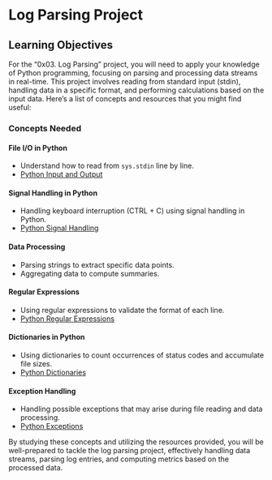 # Log Parsing Project

## Learning Objectives

For the “0x03. Log Parsing” project, you will need to apply your knowledge of Python programming, focusing on parsing and processing data streams in real-time. This project involves reading from standard input (stdin), handling data in a specific format, and performing calculations based on the input data. Here’s a list of concepts and resources that you might find useful:

### Concepts Needed

#### File I/O in Python
- Understand how to read from `sys.stdin` line by line.
- [Python Input and Output](https://docs.python.org/3/tutorial/inputoutput.html)

#### Signal Handling in Python
- Handling keyboard interruption (CTRL + C) using signal handling in Python.
- [Python Signal Handling](https://docs.python.org/3/library/signal.html)

#### Data Processing
- Parsing strings to extract specific data points.
- Aggregating data to compute summaries.

#### Regular Expressions
- Using regular expressions to validate the format of each line.
- [Python Regular Expressions](https://docs.python.org/3/library/re.html)

#### Dictionaries in Python
- Using dictionaries to count occurrences of status codes and accumulate file sizes.
- [Python Dictionaries](https://docs.python.org/3/tutorial/datastructures.html#dictionaries)

#### Exception Handling
- Handling possible exceptions that may arise during file reading and data processing.
- [Python Exceptions](https://docs.python.org/3/tutorial/errors.html)

By studying these concepts and utilizing the resources provided, you will be well-prepared to tackle the log parsing project, effectively handling data streams, parsing log entries, and computing metrics based on the processed data.
